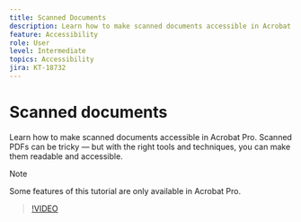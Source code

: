```yaml
---
title: Scanned Documents
description: Learn how to make scanned documents accessible in Acrobat Pro
feature: Accessibility
role: User
level: Intermediate
topics: Accessibility
jira: KT-18732
---
```

# Scanned documents

Learn how to make scanned documents accessible in Acrobat Pro. Scanned PDFs can be tricky — but with the right tools and techniques, you can make them readable and accessible.

>[!NOTE]
>
>Some features of this tutorial are only available in Acrobat Pro.

>[!VIDEO](https://video.tv.adobe.com/v/3476233?quality=12&learn=on&hidetitle=true)
